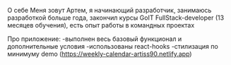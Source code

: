 О себе
Меня зовут Артем, я начинающий разработчик, занимаюсь разработкой больше года, закончил курсы GoIT FullStack-developer (13 месяцев обучения), есть опыт работы в командных проектах

Про приложение:
-выполнен весь базовый функционал и дополнительные условия
-использованы react-hooks
-стилизация по минимуму
demo (https://weekly-calendar-artiss90.netlify.app)
